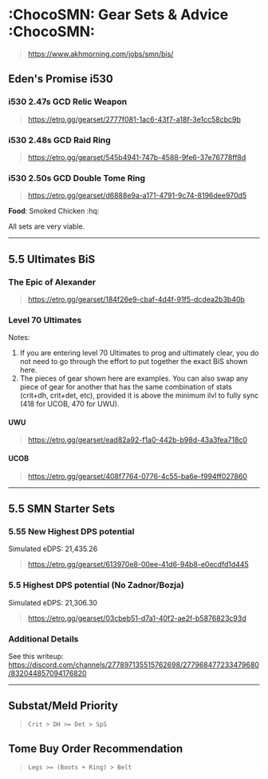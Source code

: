 # :ChocoSMN: Gear Sets & Advice :ChocoSMN:

> <https://www.akhmorning.com/jobs/smn/bis/>

## Eden's Promise i530

### i530 2.47s GCD Relic Weapon

> <https://etro.gg/gearset/2777f081-1ac6-43f7-a18f-3e1cc58cbc9b>

### i530 2.48s GCD Raid Ring

> <https://etro.gg/gearset/545b4941-747b-4588-9fe6-37e76778ff8d>

### i530 2.50s GCD Double Tome Ring

> <https://etro.gg/gearset/d6888e9a-a171-4791-9c74-8196dee970d5>

**Food**: Smoked Chicken :hq:

All sets are very viable.

---

## 5.5 Ultimates BiS

### The Epic of Alexander

> <https://etro.gg/gearset/184f26e9-cbaf-4d4f-91f5-dcdea2b3b40b>

### Level 70 Ultimates

Notes:

1. If you are entering level 70 Ultimates to prog and ultimately clear, you do not need to go through the effort to put together the exact BiS shown here.
2. The pieces of gear shown here are examples. You can also swap any piece of gear for another that has the same combination of stats (crit+dh, crit+det, etc), provided it is above the minimum ilvl to fully sync (418 for UCOB, 470 for UWU).

#### UWU

> <https://etro.gg/gearset/ead82a92-f1a0-442b-b98d-43a3fea718c0>

#### UCOB

> <https://etro.gg/gearset/408f7764-0776-4c55-ba6e-f994ff027860>

---

## 5.5 SMN Starter Sets

### 5.55 New Highest DPS potential

Simulated eDPS: 21,435.26

> <https://etro.gg/gearset/613970e8-00ee-41d6-94b8-e0ecdfd1d445>

### 5.5 Highest DPS potential (No Zadnor/Bozja)

Simulated eDPS: 21,306.30

> <https://etro.gg/gearset/03cbeb51-d7a1-40f2-ae2f-b5876823c93d>

### Additional Details

See this writeup:
<https://discord.com/channels/277897135515762698/277968477233479680/832044857094176820>

---

## Substat/Meld Priority

> `Crit > DH >= Det > SpS`

## Tome Buy Order Recommendation

> `Legs >= (Boots + Ring) > Belt`
